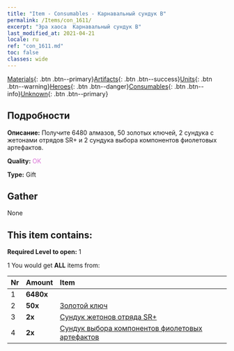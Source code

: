 ```yaml
---
title: "Item - Consumables - Карнавальный сундук B"
permalink: /Items/con_1611/
excerpt: "Эра хаоса  Карнавальный сундук B"
last_modified_at: 2021-04-21
locale: ru
ref: "con_1611.md"
toc: false
classes: wide
---
```

 [Materials](/ru/Items/){: .btn .btn--primary}[Artifacts](/ru/Items/Artifacts/){: .btn .btn--success}[Units](/ru/Items/Units/){: .btn .btn--warning}[Heroes](/ru/Items/Heroes/){: .btn .btn--danger}[Consumables](/ru/Items/Consumables/){: .btn .btn--info}[Unknown](/ru/Items/Unknown/){: .btn .btn--primary}

## Подробности
 **Описание:** Получите 6480 алмазов, 50 золотых ключей, 2 сундука с жетонами отрядов SR+ и 2 сундука выбора компонентов фиолетовых артефактов.

 **Quality:** <span style="color: #DA70D6">OK</span>

 **Type:** Gift

## Gather

  None

## This item contains:

 **Required Level to open:** 1

 1 You would get **ALL** items  from:

  | Nr | Amount |     Item    |
  |:---|:-------|:------------|
  | 1 |  **6480x** | <i class="fas fa-gem"/> |  | 
  | 2 |  **50x** | [Золотой ключ](/ru/Items/con_783/) |  | 
  | 3 |  **2x** | [Сундук жетонов отряда SR+](/ru/Items/con_1598/) |  | 
  | 4 |  **2x** | [Сундук выбора компонентов фиолетовых артефактов](/ru/Items/con_1612/) |  | 
